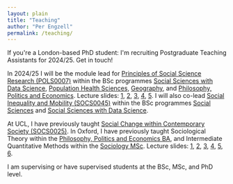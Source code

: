 ```yaml
---
layout: plain
title: "Teaching"
author: "Per Engzell"
permalink: /teaching/
---
```


If you're a London-based PhD student: I'm recruiting Postgraduate Teaching Assistants for 2024/25. Get in touch! 

In 2024/25 I will be the module lead for [Principles of Social Science Research (POLS0007)](https://www.ucl.ac.uk/module-catalogue/modules/principles-of-social-science-research-POLS0007) within the BSc programmes [Social Sciences with Data Science](https://www.ucl.ac.uk/prospective-students/undergraduate/degrees/social-sciences-data-science-bsc), [Population Health Sciences](https://www.ucl.ac.uk/prospective-students/undergraduate/degrees/population-health-sciences-bsc), [Geography](https://www.ucl.ac.uk/prospective-students/undergraduate/degrees/geography-bsc), and [Philosophy, Politics and Economics](https://www.ucl.ac.uk/prospective-students/undergraduate/degrees/philosophy-politics-and-economics-bsc). Lecture slides: [1](https://github.com/pengzell/pengzell.github.io/blob/master/_content/POLS0007-1.pdf), [2](https://github.com/pengzell/pengzell.github.io/blob/master/_content/POLS0007-2.pdf), [3](https://github.com/pengzell/pengzell.github.io/blob/master/_content/POLS0007-3.pdf), [4](https://github.com/pengzell/pengzell.github.io/blob/master/_content/POLS0007-4.pdf), [5](https://github.com/pengzell/pengzell.github.io/blob/master/_content/POLS0007-5.pdf). I will also co-lead [Social Inequality and Mobility (SOCS0045)](https://www.ucl.ac.uk/module-catalogue/modules/social-inequality-and-mobility-SOCS0045) within the BSc programmes [Social Sciences](https://www.ucl.ac.uk/prospective-students/undergraduate/degrees/social-sciences-bsc) and [Social Sciences with Data Science](https://www.ucl.ac.uk/prospective-students/undergraduate/degrees/social-sciences-data-science-bsc). 

At UCL, I have previously taught [Social Change within Contemporary Society (SOCS0025)](https://www.ucl.ac.uk/module-catalogue/modules/social-change-within-contemporary-society-SOCS0025). In Oxford, I have previously taught Sociological Theory within the [Philosophy, Politics and Economics BA](https://www.ox.ac.uk/admissions/undergraduate/courses/course-listing/philosophy-politics-and-economics), and Intermediate Quantitative Methods within the [Sociology MSc](https://www.ox.ac.uk/admissions/graduate/courses/msc-sociology). Lecture slides: [1](https://github.com/pengzell/pengzell.github.io/blob/master/_content/IQM_Prelims.pdf), [2](https://github.com/pengzell/pengzell.github.io/blob/master/_content/IQM_Missing.pdf), [3](https://github.com/pengzell/pengzell.github.io/blob/master/_content/IQM_Errors.pdf), [4](https://github.com/pengzell/pengzell.github.io/blob/master/_content/IQM_IV.pdf), [5](https://github.com/pengzell/pengzell.github.io/blob/master/_content/IQM_Comparison.pdf), [6](https://github.com/pengzell/pengzell.github.io/blob/master/_content/IQM_Artefacts.pdf).

I am supervising or have supervised students at the BSc, MSc, and PhD level. 
